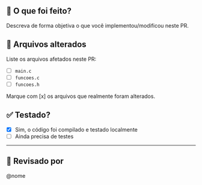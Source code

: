 ## 🚀 O que foi feito?

Descreva de forma objetiva o que você implementou/modificou neste PR.  


## 📁 Arquivos alterados

Liste os arquivos afetados neste PR:

- [ ] `main.c`
- [ ] `funcoes.c`
- [ ] `funcoes.h`

Marque com [x] os arquivos que realmente foram alterados.


## ✅ Testado?

- [x] Sim, o código foi compilado e testado localmente
- [ ] Ainda precisa de testes

---

## 👀 Revisado por

@nome
